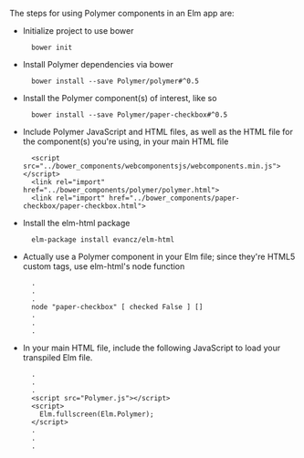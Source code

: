 The steps for using Polymer components in an Elm app are:

* Initialize project to use bower

        bower init

* Install Polymer dependencies via bower

        bower install --save Polymer/polymer#^0.5

* Install the Polymer component(s) of interest, like so

        bower install --save Polymer/paper-checkbox#^0.5

* Include Polymer JavaScript and HTML files, as well as the
  HTML file for the component(s) you're using, in your main HTML file

		<script src="../bower_components/webcomponentsjs/webcomponents.min.js"></script>
		<link rel="import" href="../bower_components/polymer/polymer.html">
		<link rel="import" href="../bower_components/paper-checkbox/paper-checkbox.html">

* Install the elm-html package

	    elm-package install evancz/elm-html

* Actually use a Polymer component in your Elm file;
  since they're HTML5 custom tags, use elm-html's node function

        .
        .
        .
        node "paper-checkbox" [ checked False ] []
        .
        .
        .

* In your main HTML file, include the following JavaScript to load
  your transpiled Elm file.

		.
		.
        .
	    <script src="Polymer.js"></script>
	    <script>
	      Elm.fullscreen(Elm.Polymer);
	    </script>
	    .
	    .
	    .
